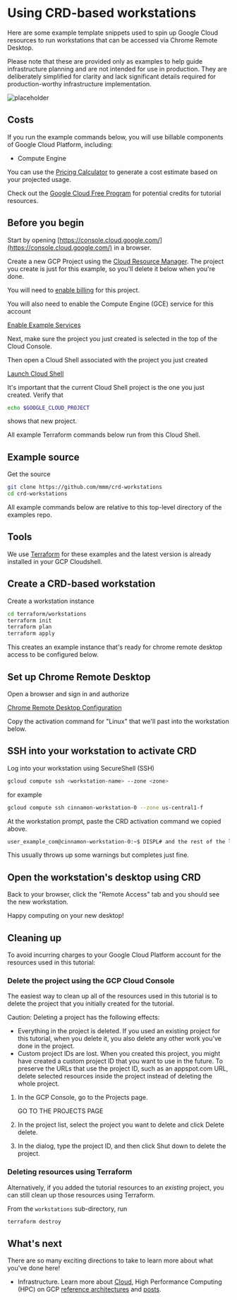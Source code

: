 # Using CRD-based workstations

Here are some example template snippets used to spin up Google Cloud resources
to run workstations that can be accessed via Chrome Remote Desktop.

Please note that these are provided only as examples to help guide
infrastructure planning and are not intended for use in production. They are
deliberately simplified for clarity and lack significant details required for
production-worthy infrastructure implementation.


![placeholder](images/vdi-on-cloud.png)

## Costs

If you run the example commands below, you will use billable components of
Google Cloud Platform, including:

- Compute Engine

You can use the
[Pricing Calculator](https://cloud.google.com/products/calculator)
to generate a cost estimate based on your projected usage.

Check out the [Google Cloud Free
Program](https://cloud.google.com/free/docs/gcp-free-tier) for potential
credits for tutorial resources.

## Before you begin

Start by opening
[https://console.cloud.google.com/](https://console.cloud.google.com/)
in a browser.

Create a new GCP Project using the
[Cloud Resource Manager](https://console.cloud.google.com/cloud-resource-manager).
The project you create is just for this example, so you'll delete it below
when you're done.

You will need to
[enable billing](https://support.google.com/cloud/answer/6293499#enable-billing)
for this project.

You will also need to enable the Compute Engine (GCE) service for this account

[Enable Example Services](https://console.cloud.google.com/flows/enableapi?apiid=compute.googleapis.com,cloudresourcemanager.googleapis.com)
    
Next, make sure the project you just created is selected in the top of the
Cloud Console.

Then open a Cloud Shell associated with the project you just created

[Launch Cloud Shell](https://console.cloud.google.com/?cloudshell=true)

It's important that the current Cloud Shell project is the one you just
created.  Verify that

```bash
echo $GOOGLE_CLOUD_PROJECT
```

shows that new project.

All example Terraform commands below run from this Cloud Shell.


## Example source

Get the source

```bash
git clone https://github.com/mmm/crd-workstations
cd crd-workstations
```

All example commands below are relative to this top-level directory of the
examples repo.

## Tools

We use [Terraform](terraform.io) for these examples and the latest version is
already installed in your GCP Cloudshell.


## Create a CRD-based workstation

Create a workstation instance

```bash
cd terraform/workstations
terraform init
terraform plan
terraform apply
```

This creates an example instance that's ready for chrome remote desktop
access to be configured below.


## Set up Chrome Remote Desktop

Open a browser and sign in and authorize

[Chrome Remote Desktop Configuration](https://chrome-remote-desktop.google.com/headless)

Copy the activation command for "Linux" that we'll past into the workstation below.


## SSH into your workstation to activate CRD

Log into your workstation using SecureShell (SSH)

```bash
gcloud compute ssh <workstation-name> --zone <zone>
```

for example

```bash
gcloud compute ssh cinnamon-workstation-0 --zone us-central1-f
```

At the workstation prompt, paste the CRD activation command
we copied above.

```bash
user_example_com@cinnamon-workstation-0:~$ DISPL# and the rest of the long command here
```

This usually throws up some warnings but completes just fine.

## Open the workstation's desktop using CRD

Back to your browser, click the "Remote Access" tab and you should see
the new workstation.

Happy computing on your new desktop!


## Cleaning up

To avoid incurring charges to your Google Cloud Platform account for the
resources used in this tutorial:

### Delete the project using the GCP Cloud Console

The easiest way to clean up all of the resources used in this tutorial is
to delete the project that you initially created for the tutorial.

Caution: Deleting a project has the following effects:
- Everything in the project is deleted. If you used an existing project for
  this tutorial, when you delete it, you also delete any other work you've done
  in the project.
- Custom project IDs are lost. When you created this project, you might have
  created a custom project ID that you want to use in the future. To preserve
  the URLs that use the project ID, such as an appspot.com URL, delete selected
  resources inside the project instead of deleting the whole project.

1. In the GCP Console, go to the Projects page.

    GO TO THE PROJECTS PAGE

2. In the project list, select the project you want to delete and click Delete
   delete.
3. In the dialog, type the project ID, and then click Shut down to delete the
   project.

### Deleting resources using Terraform

Alternatively, if you added the tutorial resources to an _existing_ project, you
can still clean up those resources using Terraform.

From the `workstations` sub-directory, run

```bash
terraform destroy
```

## What's next

There are so many exciting directions to take to learn more about what you've
done here!

- Infrastructure.  Learn more about
  [Cloud](https://cloud.google.com/),
  High Performance Computing (HPC) on GCP
  [reference architectures](https://cloud.google.com/solutions/hpc/) and 
  [posts](https://cloud.google.com/blog/topics/hpc).

